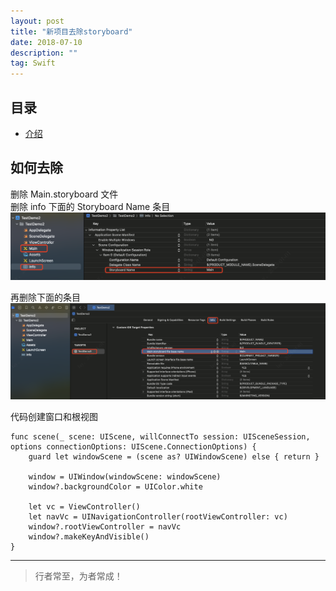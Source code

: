 ```yaml
---
layout: post
title: "新项目去除storyboard"
date: 2018-07-10
description: ""
tag: Swift
---
```



## 目录

* [介绍](#content0)



## <a id="content0">如何去除</a>

删除 Main.storyboard 文件    
删除 info 下面的 Storyboard Name 条目     
<img src="/images/swift/swift_14.png">

再删除下面的条目    
<img src="/images/swift/swift_15.png">

代码创建窗口和根视图    
```text
func scene(_ scene: UIScene, willConnectTo session: UISceneSession, options connectionOptions: UIScene.ConnectionOptions) {
    guard let windowScene = (scene as? UIWindowScene) else { return }
    
    window = UIWindow(windowScene: windowScene)
    window?.backgroundColor = UIColor.white
    
    let vc = ViewController()
    let navVc = UINavigationController(rootViewController: vc)
    window?.rootViewController = navVc
    window?.makeKeyAndVisible()
}
```




----------
>  行者常至，为者常成！
